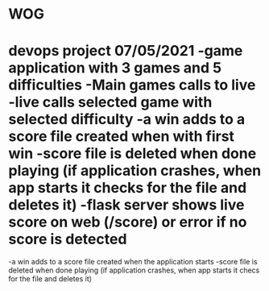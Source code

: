 # WOG
devops project
07/05/2021
-game application with 3 games and 5 difficulties
-Main games calls to live
-live calls selected game with selected difficulty
-a win adds to a score file created when with first win
-score file is deleted when done playing (if application crashes, when app starts it checks for the file and deletes it)
-flask server shows live score on web (/score) or error if no score is detected
=======
-a win adds to a score file created when the application starts
-score file is deleted when done playing (if application crashes, when app starts it checs for the file and deletes it)

